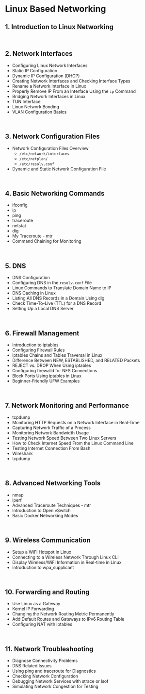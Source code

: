 # Linux Based Networking

## **1. Introduction to Linux Networking**

&nbsp;

## **2. Network Interfaces**
  
- Configuring Linux Network Interfaces  
- Static IP Configuration  
- Dynamic IP Configuration (DHCP)  
- Creating Network Interfaces and Checking Interface Types  
- Rename a Network Interface in Linux  
- Properly Remove IP From an Interface Using the `ip` Command  
- Bridging Network Interfaces in Linux  
- TUN Interface
- Linux Network Bonding  
- VLAN Configuration Basics

&nbsp;

## **3. Network Configuration Files**

- Network Configuration Files Overview  
  - `/etc/network/interfaces`  
  - `/etc/netplan/`  
  - `/etc/resolv.conf`  
- Dynamic and Static Network Configuration File 

&nbsp;

## **4. Basic Networking Commands**

- ifconfig 
- ip  
- ping  
- traceroute  
- netstat  
- dig  
- My Traceroute - mtr  
- Command Chaining for Monitoring  

&nbsp;

## **5. DNS**

- DNS Configuration  
- Configuring DNS in the `resolv.conf` File  
- Linux Commands to Translate Domain Name to IP  
- DNS Caching in Linux  
- Listing All DNS Records in a Domain Using dig  
- Check Time-To-Live (TTL) for a DNS Record  
- Setting Up a Local DNS Server  

&nbsp;

## **6. Firewall Management**

- Introduction to iptables  
- Configuring Firewall Rules  
- iptables Chains and Tables Traversal in Linux  
- Difference Between NEW, ESTABLISHED, and RELATED Packets  
- REJECT vs. DROP When Using iptables  
- Configuring firewalld for NFS Connections  
- Block Ports Using iptables in Linux  
- Beginner-Friendly UFW Examples  

&nbsp;

## **7. Network Monitoring and Performance**

- tcpdump  
- Monitoring HTTP Requests on a Network Interface in Real-Time  
- Capturing Network Traffic of a Process  
- Monitoring Network Bandwidth Usage  
- Testing Network Speed Between Two Linux Servers  
- How to Check Internet Speed From the Linux Command Line  
- Testing Internet Connection From Bash  
- Wireshark
- tcpdump  

&nbsp;

## **8. Advanced Networking Tools**

- nmap  
- iperf  
- Advanced Traceroute Techniques - mtr   
- Introduction to Open vSwitch  
- Basic Docker Networking Modes  

&nbsp;

## **9. Wireless Communication**

- Setup a WiFi Hotspot in Linux  
- Connecting to a Wireless Network Through Linux CLI  
- Display Wireless/WiFi Information in Real-time in Linux  
- Introduction to wpa_supplicant  

&nbsp;

## **10. Forwarding and Routing**

- Use Linux as a Gateway  
- Kernel IP Forwarding  
- Changing the Network Routing Metric Permanently  
- Add Default Routes and Gateways to IPv6 Routing Table  
- Configuring NAT with iptables  

&nbsp;

## **11. Network Troubleshooting**

- Diagnose Connectivity Problems  
- DNS Related Issues  
- Using ping and traceroute for Diagnostics  
- Checking Network Configuration  
- Debugging Network Services with strace or lsof  
- Simulating Network Congestion for Testing  
